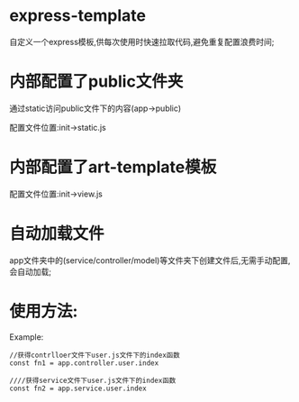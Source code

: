 # express-template

自定义一个express模板,供每次使用时快速拉取代码,避免重复配置浪费时间;

# 内部配置了public文件夹

通过static访问public文件下的内容(app->public)

配置文件位置:init->static.js

# 内部配置了art-template模板

配置文件位置:init->view.js

# 自动加载文件

app文件夹中的(service/controller/model)等文件夹下创建文件后,无需手动配置,会自动加载;

# 使用方法:

Example:
```
//获得contrlloer文件下user.js文件下的index函数
const fn1 = app.controller.user.index

////获得service文件下user.js文件下的index函数
const fn2 = app.service.user.index
```